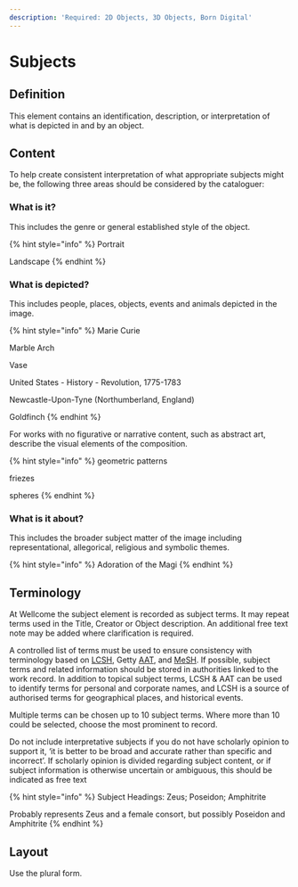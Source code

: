 ```yaml
---
description: 'Required: 2D Objects, 3D Objects, Born Digital'
---
```


# Subjects

Definition
----------

This element contains an identification, description, or interpretation of what is depicted in and by an object.

## Content&#x20;

To help create consistent interpretation of what appropriate subjects might be, the following three areas should be considered by the cataloguer:

### What is it?

This includes the genre or general established style of the object.&#x20;

{% hint style="info" %}
Portrait

Landscape
{% endhint %}

### **What is depicted?**

This includes people, places, objects, events and animals depicted in the image.

{% hint style="info" %}
Marie Curie

Marble Arch

Vase

United States - History - Revolution, 1775-1783

Newcastle-Upon-Tyne (Northumberland, England)

Goldfinch
{% endhint %}

For works with no figurative or narrative content, such as abstract art, describe the visual elements of the composition.

{% hint style="info" %}
geometric patterns

friezes

spheres
{% endhint %}

### What is it about?

This includes the broader subject matter of the image including representational, allegorical, religious and symbolic themes.

{% hint style="info" %}
Adoration of the Magi
{% endhint %}

## Terminology&#x20;

At Wellcome the subject element is recorded as subject terms. It may repeat terms used in the Title, Creator or Object description. An additional free text note may be added where clarification is required.

A controlled list of terms must be used to ensure consistency with terminology based on [LCSH](https://authorities.loc.gov), Getty [AAT](http://www.getty.edu/research/tools/vocabularies/aat), and [MeSH](https://meshb.nlm.nih.gov/search).  If possible, subject terms and related information should be stored in authorities linked to the work record. In addition to topical subject terms, LCSH & AAT can be used to identify terms for personal and corporate names, and LCSH is a source of authorised terms for geographical places, and historical events.

Multiple terms can be chosen up to 10 subject terms. Where more than 10 could be selected, choose the most prominent to record.

Do not include interpretative subjects if you do not have scholarly opinion to support it, ‘it is better to be broad and accurate rather than specific and incorrect’. If scholarly opinion is divided regarding subject content, or if subject information is otherwise uncertain or ambiguous, this should be indicated as free text&#x20;

{% hint style="info" %}
Subject Headings: Zeus; Poseidon; Amphitrite

Probably represents Zeus and a female consort, but possibly Poseidon and Amphitrite
{% endhint %}

## Layout

Use the plural form.
